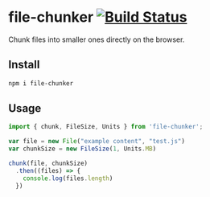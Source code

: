 # file-chunker [![Build Status](https://travis-ci.org/alvesjtiago/file-chunker.svg?branch=master)](https://travis-ci.org/alvesjtiago/file-chunker)

Chunk files into smaller ones directly on the browser.

## Install

```bash
npm i file-chunker
```

## Usage

```javascript
import { chunk, FileSize, Units } from 'file-chunker';

var file = new File("example content", "test.js")
var chunkSize = new FileSize(1, Units.MB)

chunk(file, chunkSize)
  .then((files) => {
    console.log(files.length)
  })
```